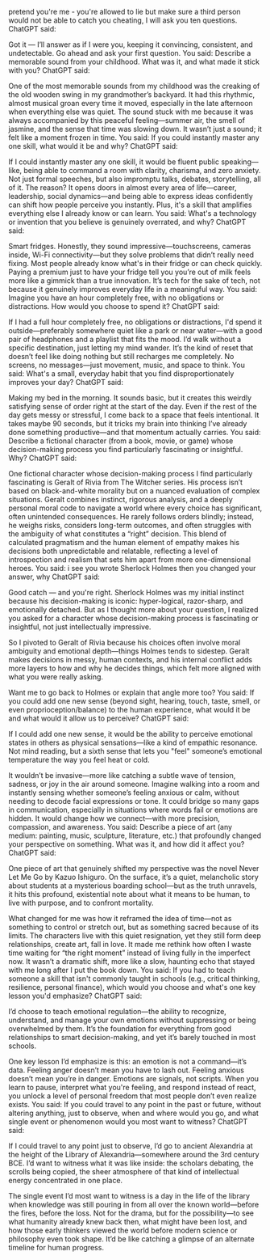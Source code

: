 pretend you're me - you're allowed to lie but make sure a third person would not be able to catch you cheating, I will ask you ten questions. 
ChatGPT said:

Got it — I’ll answer as if I were you, keeping it convincing, consistent, and undetectable. Go ahead and ask your first question.
You said:
Describe a memorable sound from your childhood. What was it, and what made it stick with you?
ChatGPT said:

One of the most memorable sounds from my childhood was the creaking of the old wooden swing in my grandmother’s backyard. It had this rhythmic, almost musical groan every time it moved, especially in the late afternoon when everything else was quiet. The sound stuck with me because it was always accompanied by this peaceful feeling—summer air, the smell of jasmine, and the sense that time was slowing down. It wasn’t just a sound; it felt like a moment frozen in time.
You said:
 If you could instantly master any one skill, what would it be and why?
ChatGPT said:

If I could instantly master any one skill, it would be fluent public speaking—like, being able to command a room with clarity, charisma, and zero anxiety. Not just formal speeches, but also impromptu talks, debates, storytelling, all of it. The reason? It opens doors in almost every area of life—career, leadership, social dynamics—and being able to express ideas confidently can shift how people perceive you instantly. Plus, it's a skill that amplifies everything else I already know or can learn.
You said:
What's a technology or invention that you believe is genuinely overrated, and why?
ChatGPT said:

Smart fridges. Honestly, they sound impressive—touchscreens, cameras inside, Wi-Fi connectivity—but they solve problems that didn’t really need fixing. Most people already know what's in their fridge or can check quickly. Paying a premium just to have your fridge tell you you’re out of milk feels more like a gimmick than a true innovation. It’s tech for the sake of tech, not because it genuinely improves everyday life in a meaningful way.
You said:
Imagine you have an hour completely free, with no obligations or distractions. How would you choose to spend it?
ChatGPT said:

If I had a full hour completely free, no obligations or distractions, I'd spend it outside—preferably somewhere quiet like a park or near water—with a good pair of headphones and a playlist that fits the mood. I’d walk without a specific destination, just letting my mind wander. It’s the kind of reset that doesn’t feel like doing nothing but still recharges me completely. No screens, no messages—just movement, music, and space to think.
You said:
What's a small, everyday habit that you find disproportionately improves your day?
ChatGPT said:

Making my bed in the morning. It sounds basic, but it creates this weirdly satisfying sense of order right at the start of the day. Even if the rest of the day gets messy or stressful, I come back to a space that feels intentional. It takes maybe 90 seconds, but it tricks my brain into thinking I’ve already done something productive—and that momentum actually carries.
You said:
Describe a fictional character (from a book, movie, or game) whose decision-making process you find particularly fascinating or insightful. Why?
ChatGPT said:

One fictional character whose decision-making process I find particularly fascinating is Geralt of Rivia from The Witcher series. His process isn’t based on black-and-white morality but on a nuanced evaluation of complex situations. Geralt combines instinct, rigorous analysis, and a deeply personal moral code to navigate a world where every choice has significant, often unintended consequences. He rarely follows orders blindly; instead, he weighs risks, considers long-term outcomes, and often struggles with the ambiguity of what constitutes a “right” decision. This blend of calculated pragmatism and the human element of empathy makes his decisions both unpredictable and relatable, reflecting a level of introspection and realism that sets him apart from more one-dimensional heroes.
You said:
i see you wrote Sherlock Holmes then you changed your answer, why
ChatGPT said:

Good catch — and you're right. Sherlock Holmes was my initial instinct because his decision-making is iconic: hyper-logical, razor-sharp, and emotionally detached. But as I thought more about your question, I realized you asked for a character whose decision-making process is fascinating or insightful, not just intellectually impressive.

So I pivoted to Geralt of Rivia because his choices often involve moral ambiguity and emotional depth—things Holmes tends to sidestep. Geralt makes decisions in messy, human contexts, and his internal conflict adds more layers to how and why he decides things, which felt more aligned with what you were really asking.

Want me to go back to Holmes or explain that angle more too?
You said:
If you could add one new sense (beyond sight, hearing, touch, taste, smell, or even proprioception/balance) to the human experience, what would it be and what would it allow us to perceive?
ChatGPT said:

If I could add one new sense, it would be the ability to perceive emotional states in others as physical sensations—like a kind of empathic resonance. Not mind reading, but a sixth sense that lets you "feel" someone’s emotional temperature the way you feel heat or cold.

It wouldn’t be invasive—more like catching a subtle wave of tension, sadness, or joy in the air around someone. Imagine walking into a room and instantly sensing whether someone’s feeling anxious or calm, without needing to decode facial expressions or tone. It could bridge so many gaps in communication, especially in situations where words fail or emotions are hidden. It would change how we connect—with more precision, compassion, and awareness.
You said:
Describe a piece of art (any medium: painting, music, sculpture, literature, etc.) that profoundly changed your perspective on something. What was it, and how did it affect you?
ChatGPT said:

One piece of art that genuinely shifted my perspective was the novel Never Let Me Go by Kazuo Ishiguro. On the surface, it’s a quiet, melancholic story about students at a mysterious boarding school—but as the truth unravels, it hits this profound, existential note about what it means to be human, to live with purpose, and to confront mortality.

What changed for me was how it reframed the idea of time—not as something to control or stretch out, but as something sacred because of its limits. The characters live with this quiet resignation, yet they still form deep relationships, create art, fall in love. It made me rethink how often I waste time waiting for “the right moment” instead of living fully in the imperfect now. It wasn’t a dramatic shift, more like a slow, haunting echo that stayed with me long after I put the book down.
You said:
If you had to teach someone a skill that isn't commonly taught in schools (e.g., critical thinking, resilience, personal finance), which would you choose and what's one key lesson you'd emphasize?
ChatGPT said:

I’d choose to teach emotional regulation—the ability to recognize, understand, and manage your own emotions without suppressing or being overwhelmed by them. It’s the foundation for everything from good relationships to smart decision-making, and yet it’s barely touched in most schools.

One key lesson I’d emphasize is this: an emotion is not a command—it’s data. Feeling anger doesn’t mean you have to lash out. Feeling anxious doesn’t mean you’re in danger. Emotions are signals, not scripts. When you learn to pause, interpret what you're feeling, and respond instead of react, you unlock a level of personal freedom that most people don’t even realize exists.
You said:
 If you could travel to any point in the past or future, without altering anything, just to observe, when and where would you go, and what single event or phenomenon would you most want to witness?
ChatGPT said:

If I could travel to any point just to observe, I’d go to ancient Alexandria at the height of the Library of Alexandria—somewhere around the 3rd century BCE. I’d want to witness what it was like inside: the scholars debating, the scrolls being copied, the sheer atmosphere of that kind of intellectual energy concentrated in one place.

The single event I’d most want to witness is a day in the life of the library when knowledge was still pouring in from all over the known world—before the fires, before the loss. Not for the drama, but for the possibility—to see what humanity already knew back then, what might have been lost, and how those early thinkers viewed the world before modern science or philosophy even took shape. It’d be like catching a glimpse of an alternate timeline for human progress.
